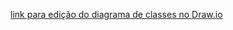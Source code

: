 [link para edição do diagrama de classes no Draw.io](https://drive.google.com/file/d/1BZKlXmmonNRsE40tLd4SxhQkeOvaYsuU/view?usp=sharing)
